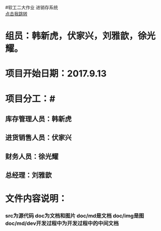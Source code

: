 #软工二大作业 进销存系统<br>
<a href="#mingzi">点击我跳转</a>


# 组员：韩新虎，伏家兴，刘雅歆，徐光耀。
# 项目开始日期：2017.9.13

# 项目分工：#

## 库存管理人员：韩新虎

## 进货销售人员：伏家兴

## 财务人员：徐光耀

## 总经理：刘雅歆

# 文件内容说明：

### src为源代码 doc为文档和图片  doc/md是文档 doc/img是图 doc/md/dev开发过程中为开发过程中的中间文档<br><br><br><br><br><br><br><br><br><br><br><br><br><br><br><br>
<a name="mingzi"></a> 


​    
